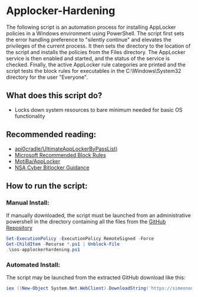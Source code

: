 # Applocker-Hardening

The following script is an automation process for installing AppLocker policies in a Windows environment using PowerShell. The script first sets the error handling preference to "silently continue" and elevates the privileges of the current process. It then sets the directory to the location of the script and installs the policies from the Files directory. The AppLocker service is then enabled and started, and the status of the service is checked. Finally, the active AppLocker rule categories are printed and the script tests the block rules for executables in the C:\Windows\System32 directory for the user "Everyone".

## What does this script do?
- Locks down system resources to bare minimum needed for basic OS functionality

## Recommended reading:
- [api0cradle/UltimateAppLockerByPassList)](https://github.com/api0cradle/UltimateAppLockerByPassList)
- [Microsoft Recommended Block Rules](https://docs.microsoft.com/en-us/windows/security/threat-protection/windows-defender-application-control/microsoft-recommended-block-rules)
- [MotiBa/AppLocker](https://github.com/MotiBa/AppLocker)
- [NSA Cyber Bitlocker Guidance](https://github.com/nsacyber/AppLocker-Guidance)

## How to run the script:
### Manual Install:
If manually downloaded, the script must be launched from an administrative powershell in the directory containing all the files from the [GitHub Repository](https://github.com/simeononsecurity/Applocker-Hardening)
```powershell
Set-ExecutionPolicy -ExecutionPolicy RemoteSigned -Force
Get-ChildItem -Recurse *.ps1 | Unblock-File
.\sos-applockerhardening.ps1
```
### Automated Install:
The script may be launched from the extracted GitHub download like this:
```powershell
iex ((New-Object System.Net.WebClient).DownloadString('https://simeononsecurity.ch/scripts/sosapplocker.ps1'))
```
